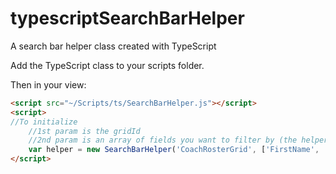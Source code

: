 # typescriptSearchBarHelper
A search bar helper class created with TypeScript

Add the TypeScript class to your scripts folder.

Then in your view: 
```html
<script src="~/Scripts/ts/SearchBarHelper.js"></script>
<script>
//To initialize
    //1st param is the gridId
    //2nd param is an array of fields you want to filter by (the helper uses the text in the search box on the page.)
    var helper = new SearchBarHelper('CoachRosterGrid', ['FirstName', 'LastName']);
</script>
```